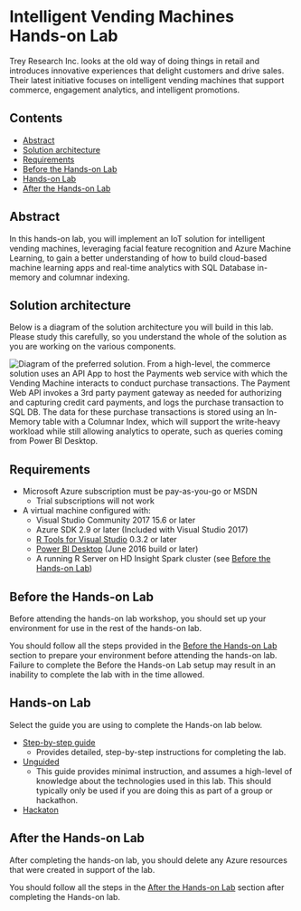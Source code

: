 # Intelligent Vending Machines Hands-on Lab

Trey Research Inc. looks at the old way of doing things in retail and introduces innovative experiences that delight customers and drive sales. Their latest initiative focuses on intelligent vending machines that support commerce, engagement analytics, and intelligent promotions.

## Contents

* [Abstract](#abstract)
* [Solution architecture](#solution-architecture)
* [Requirements](#requirements)
* [Before the Hands-on Lab](#before-the-hands-on-lab)
* [Hands-on Lab](#hands-on-lab)
* [After the Hands-on Lab](#after-the-hands-on-lab)

## Abstract

In this hands-on lab, you will implement an IoT solution for intelligent vending machines, leveraging facial feature recognition and Azure Machine Learning, to gain a better understanding of how to build cloud-based machine learning apps and real-time analytics with SQL Database in-memory and columnar indexing.

## Solution architecture

Below is a diagram of the solution architecture you will build in this lab. Please study this carefully, so you understand the whole of the solution as you are working on the various components.

![Diagram of the preferred solution. From a high-level, the commerce solution uses an API App to host the Payments web service with which the Vending Machine interacts to conduct purchase transactions. The Payment Web API invokes a 3rd party payment gateway as needed for authorizing and capturing credit card payments, and logs the purchase transaction to SQL DB. The data for these purchase transactions is stored using an In-Memory table with a Columnar Index, which will support the write-heavy workload while still allowing analytics to operate, such as queries coming from Power BI Desktop.](./media/preferred-solution-architecture.png "Preferred high-level architecture")

## Requirements

* Microsoft Azure subscription must be pay-as-you-go or MSDN
  * Trial subscriptions will not work
* A virtual machine configured with:
  * Visual Studio Community 2017 15.6 or later
  * Azure SDK 2.9 or later (Included with Visual Studio 2017)
  * [R Tools for Visual Studio](https://aka.ms/rtvs-current) 0.3.2 or later
  * [Power BI Desktop](https://powerbi.microsoft.com/desktop) (June 2016 build or later)
  * A running R Server on HD Insight Spark cluster (see [Before the Hands-on Lab](#before-the-hands-on-lab))

## Before the Hands-on Lab

Before attending the hands-on lab workshop, you should set up your environment for use in the rest of the hands-on lab.

You should follow all the steps provided in the [Before the Hands-on Lab](./Setup.md) section to prepare your environment before attending the hands-on lab. Failure to complete the Before the Hands-on Lab setup may result in an inability to complete the lab with in the time allowed.

## Hands-on Lab

Select the guide you are using to complete the Hands-on lab below.

* [Step-by-step guide](./Step-by-step.md)
  * Provides detailed, step-by-step instructions for completing the lab.
* [Unguided](./Unguided.md)
  * This guide provides minimal instruction, and assumes a high-level of knowledge about the technologies used in this lab. This should typically only be used if you are doing this as part of a group or hackathon.
* [Hackaton](./Hack.md)

## After the Hands-on Lab

After completing the hands-on lab, you should delete any Azure resources that were created in support of the lab.

You should follow all the steps in the [After the Hands-on Lab](./clean-up.md) section after completing the Hands-on lab.